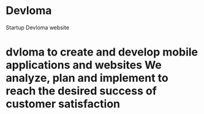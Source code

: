 # Devloma
Startup Devloma website
<h1>dvloma to create and develop mobile applications and websites
We analyze, plan and implement to reach the desired success of customer satisfaction<h1>